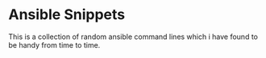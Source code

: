 # Ansible Snippets

This is a collection of random ansible command lines which i have found to
be handy from time to time.

